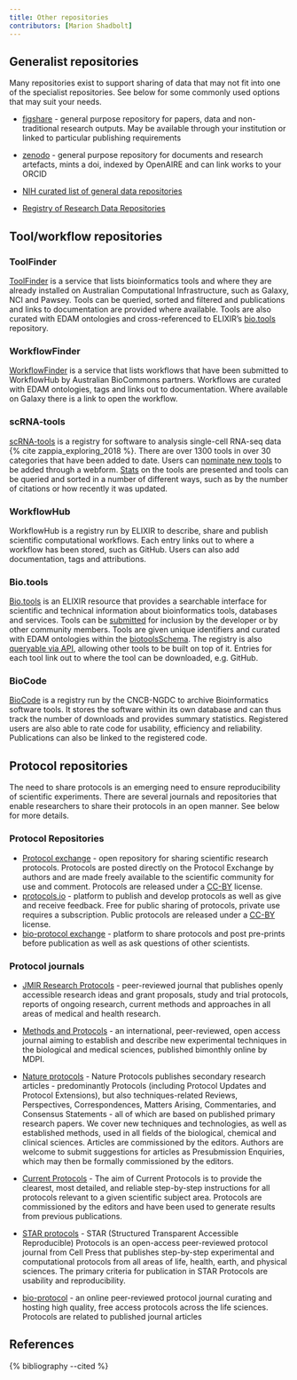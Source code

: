 ```yaml
---
title: Other repositories
contributors: [Marion Shadbolt]
---
```


## Generalist repositories

Many repositories exist to support sharing of data that may not fit into one of the specialist repositories. See below for some commonly used options that may suit your needs.

- [figshare](https://figshare.com/) - general purpose repository for papers, data and non-traditional research outputs. May be available through your institution or linked to particular publishing requirements
- [zenodo](https://zenodo.org/) - general purpose repository for documents and research artefacts, mints a doi, indexed by OpenAIRE and can link works to your ORCID
- [NIH curated list of general data repositories](https://sharing.nih.gov/data-management-and-sharing-policy/sharing-scientific-data/generalist-repositories)

- [Registry of Research Data Repositories](https://www.re3data.org/)

## Tool/workflow repositories


### ToolFinder

[ToolFinder](https://australianbiocommons.github.io/2_tools.html) is a service that lists bioinformatics tools and where they are already installed on Australian Computational Infrastructure, such as Galaxy, NCI and Pawsey. Tools can be queried, sorted and filtered and publications and links to documentation are provided where available. Tools are also curated with EDAM ontologies and cross-referenced to ELIXIR’s [bio.tools](https://bio.tools/) repository.


### WorkflowFinder

[WorkflowFinder](https://australianbiocommons.github.io/2_1_workflows.html) is a service that lists workflows that have been submitted to WorkflowHub by Australian BioCommons partners. Workflows are curated with EDAM ontologies, tags and links out to documentation. Where available on Galaxy there is a link to open the workflow.


### scRNA-tools

[scRNA-tools](https://www.scrna-tools.org/) is a registry for software to analysis single-cell RNA-seq data {% cite zappia_exploring_2018 %}. There are over 1300 tools in over 30 categories that have been added to date. Users can [nominate new tools](https://www.scrna-tools.org/submit) to be added through a webform. [Stats](https://www.scrna-tools.org/analysis) on the tools are presented and tools can be queried and sorted in a number of different ways, such as by the number of citations or how recently it was updated.


### WorkflowHub

WorkflowHub is a registry run by ELIXIR to describe, share and publish scientific computational workflows. Each entry links out to where a workflow has been stored, such as GitHub. Users can also add documentation, tags and attributions.


### Bio.tools

[Bio.tools](https://bio.tools/) is an ELIXIR resource that provides a searchable interface for scientific and technical information about bioinformatics tools, databases and services. Tools can be [submitted](https://biotools.readthedocs.io/en/latest/quickstart_guide.html) for inclusion by the developer or by other community members. Tools are given unique identifiers and curated with EDAM ontologies within the [biotoolsSchema](https://biotoolsschema.readthedocs.io/en/latest/). The registry is also [queryable via API](https://biotools.readthedocs.io/en/latest/api_usage_guide.html), allowing other tools to be built on top of it. Entries for each tool link out to where the tool can be downloaded, e.g. GitHub.


### BioCode

[BioCode](https://ngdc.cncb.ac.cn/biocode) is a registry run by the CNCB-NGDC to archive Bioinformatics software tools. It stores the software within its own database and can thus track the number of downloads and provides summary statistics. Registered users are also able to rate code for usability, efficiency and reliability. Publications can also be linked to the registered code.

## Protocol repositories

The need to share protocols is an emerging need to ensure reproducibility of scientific experiments. There are several journals and repositories that enable researchers to share their protocols in an open manner. See below for more details.

### Protocol Repositories

- [Protocol exchange](https://protocolexchange.researchsquare.com/) - open repository for sharing scientific research protocols. Protocols are posted directly on the Protocol Exchange by authors and are made freely available to the scientific community for use and comment. Protocols are released under a [CC-BY](https://creativecommons.org/licenses/by/4.0/) license.
- [protocols.io](https://www.protocols.io/) - platform to publish and develop protocols as well as give and receive feedback. Free for public sharing of protocols, private use requires a subscription. Public protocols are released under a [CC-BY](https://creativecommons.org/licenses/by/4.0/) license.
- [bio-protocol exchange](https://bio-protocol.org/exchange) - platform to share protocols and post pre-prints before publication as well as ask questions of other scientists.

### Protocol journals

- [JMIR Research Protocols](https://www.researchprotocols.org/) - peer-reviewed journal that publishes openly accessible research ideas and grant proposals, study and trial protocols, reports of ongoing research, current methods and approaches in all areas of medical and health research.

- [Methods and Protocols](https://www.mdpi.com/journal/mps) - an international, peer-reviewed, open access journal aiming to establish and describe new experimental techniques in the biological and medical sciences, published bimonthly online by MDPI.

- [Nature protocols](https://www.nature.com/nprot/) - Nature Protocols publishes secondary research articles - predominantly Protocols (including Protocol Updates and Protocol Extensions), but also techniques-related Reviews, Perspectives, Correspondences, Matters Arising, Commentaries, and Consensus Statements - all of which are based on published primary research papers. We cover new techniques and technologies, as well as established methods, used in all fields of the biological, chemical and clinical sciences. Articles are commissioned by the editors. Authors are welcome to submit suggestions for articles as Presubmission Enquiries, which may then be formally commissioned by the editors.

- [Current Protocols](https://currentprotocols.onlinelibrary.wiley.com/) - The aim of Current Protocols is to provide the clearest, most detailed, and reliable step-by-step instructions for all protocols relevant to a given scientific subject area. Protocols are commissioned by the editors and have been used to generate results from previous publications.

- [STAR protocols](https://www.cell.com/star-protocols/home) - STAR (Structured Transparent Accessible Reproducible) Protocols is an open-access peer-reviewed protocol journal from Cell Press that publishes step-by-step experimental and computational protocols from all areas of life, health, earth, and physical sciences. The primary criteria for publication in STAR Protocols are usability and reproducibility.

- [bio-protocol](https://bio-protocol.org/default.aspx) - an online peer-reviewed protocol journal curating and hosting high quality, free access protocols across the life sciences. Protocols are related to published journal articles

## References

{% bibliography --cited %}